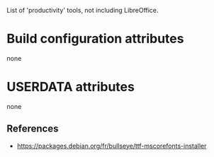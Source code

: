 List of 'productivity' tools, not including LibreOffice.

# Build configuration attributes

none

# USERDATA attributes

none

## References

- https://packages.debian.org/fr/bullseye/ttf-mscorefonts-installer